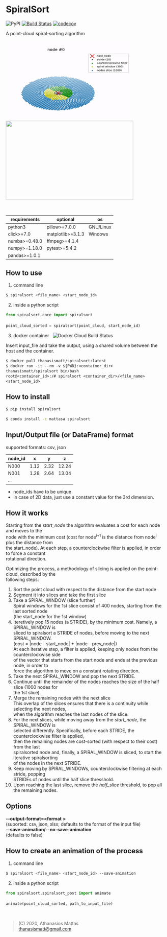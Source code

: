 # SpiralSort

![PyPI](https://img.shields.io/pypi/v/spiralsort?color=success)
[![Build Status](https://travis-ci.com/ThanasisMattas/spiralsort.svg?branch=master)](https://travis-ci.com/ThanasisMattas/spiralsort)
[![codecov](https://codecov.io/gh/ThanasisMattas/spiralsort/branch/master/graph/badge.svg)](https://codecov.io/gh/ThanasisMattas/spiralsort)
<br />
<!--
[![GitHub license](https://img.shields.io/github/license/ThanasisMattas/spiralsort)](https://github.com/ThanasisMattas/spiralsort/blob/master/COPYING)
[![Python](https://img.shields.io/pypi/pyversions/spiralsort.svg?style=plastic)](https://badge.fury.io/py/spiralsort)
-->

A point-cloud spiral-sorting algorithm
<br />

<img src="https://raw.githubusercontent.com/ThanasisMattas/spiralsort/master/bin/spiralsort_2D.gif" width="400" height="248" /> <img src="https://raw.githubusercontent.com/ThanasisMattas/spiralsort/master/bin/spiralsort_3D.gif" width="400" height="248" />

<br />

| requirements        | optional              | os        |
| ------------------- | --------------------- | --------- |
| python3             | pillow>=7.0.0         | GNU/Linux |
| click>=7.0          | matplotlib>=3.1.3     | Windows   |
| numba>=0.48.0       | ffmpeg>=4.1.4         |           |
| numpy>=1.18.0       | pytest>=5.4.2         |           |
| pandas>=1.0.1       |                       |           |

## How to use

1. command line

```bash
$ spiralsort <file_name> <start_node_id>
```

2. inside a python script

```python
from spiralsort.core import spiralsort

point_cloud_sorted = spiralsort(point_cloud, start_node_id)
```

3. docker container &nbsp; ![Docker Cloud Build Status]

Insert input_file and take the output, using a shared volume between the
host and the container.


```
$ docker pull thanasismatt/spiralsort:latest
$ docker run -it --rm -v ${PWD}:<container_dir> thanasismatt/spiralsort bin/bash
root@<container_id>:/# spiralsort <container_dir>/<file_name> <start_node_id>
```

## How to install

```bash
$ pip install spiralsort
```

```bash
$ conda install -c mattasa spiralsort
```

## Input/Output file (or DataFrame) format

supported formats: csv, json

| node_id |   x   |   y   |   z   |
| ------- | ----- | ----- | ----- |
| N000    |  1.12 |  2.32 | 12.24 |
| N001    |  1.28 |  2.64 | 13.04 |
| ...

- node_ids have to be unique
- In case of 2D data, just use a constant value for the 3rd dimension.

## How it works

Starting from the *start_node* the algorithm evaluates a cost for each node and
moves to the <br /> node with the minimum cost (cost for node<sup>i+1</sup> is
the distance from node<sup>i</sup> plus the distance from <br /> the
start_node). At each step, a counterclockwise filter is applied, in order to
force a constant <br /> rotational direction.

Optimizing the process, a methodology of slicing is applied on the point-cloud,
described by the <br /> following steps:

1. Sort the point cloud with respect to the distance from the start node
2. Segment it into slices and take the first slice
3. Take a SPIRAL_WINDOW (slice further) <br />
   Spiral windows for the 1st slice consist of 400 nodes, starting from the last
   sorted node <br /> (the start_node for the 1st window)
1. Iteretively pop 15 nodes (a STRIDE), by the minimum cost. Namely, a
   SPIRAL_WINDOW is <br /> sliced to spiralsort a STRIDE of nodes, before moving
   to the next SPIRAL_WINDOW. <br />
   (cost = |node - start_node| + |node - prev_node|) <br />
   At each iterative step, a filter is applied, keeping only nodes from the
   counterclockwise side <br /> of the vector that starts from the start node
   and ends at the previous node, in order to <br /> force the algorithm to move
   on a constant rotating direction.
2. Take the next SPIRAL_WINDOW and pop the next STRIDE. <br />
3. Continue until the remainder of the nodes reaches the size of the
   half slice (1000 nodes for <br /> the 1st slice).
4. Merge the remaining nodes with the next slice <br />
   This overlap of the slices ensures that there is a continuity while
   selecting the next nodes, <br /> when the algorithm reaches the last nodes of
   the slice.
5. For the next slices, while moving away from the *start_node*, the
   SPIRAL_WINDOW is <br /> selected differently. Specifically, before each
   STRIDE, the counterclockwise filter is applied, <br /> then the remaining
   nodes are cost-sorted (with respect to their cost) from the last <br />
   spiralsorted node and, finally, a SPIRAL_WINDOW is sliced, to start the
   iterative spiralsorting <br /> of the nodes in the next STRIDE.
6. Keep moving by SPIRAL_WINDOWs, counterclockwise
   filtering at each stride, popping <br /> STRIDEs of nodes until the half
   slice thresshold.
7.  Upon reaching the last slice, remove the *half_slice* threshold, to
   pop all the remaining nodes.

## Options

**--output-format=<format** **>** <br />
(suported: csv, json, xlsx; defaults to the format of the input
                 file) <br />
**--save-animation/--no-save-animation** <br />
(defaults to false)

## How to create an animation of the process


1. command line

```bash
$ spiralsort <file_name> <start_node_id> --save-animation
```

2. inside a python script

```python
from spiralsort.spiralsort_post import animate

animate(point_cloud_sorted, path_to_input_file)
```

<br />

> (C) 2020, Athanasios Mattas <br />
> thanasismatt@gmail.com

[//]: # "links"

[Docker Cloud Build Status]: <https://img.shields.io/docker/cloud/build/thanasismatt/spiralsort?style=plastic>